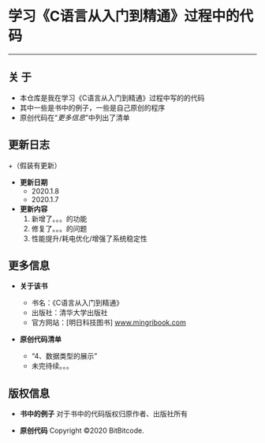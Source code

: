 # 学习《C语言从入门到精通》过程中的代码
---

## 关  于

  + 本仓库是我在学习《C语言从入门到精通》过程中写的的代码
  + 其中一些是书中的例子，一些是自己原创的程序
  + 原创代码在“*更多信息*”中列出了清单


## 更新日志
  +（假装有更新）
  + **更新日期**
    + 2020.1.8
    + 2020.1.7
  + **更新内容**
    1. 新增了。。。的功能
    2. 修复了。。。的问题
    3. 性能提升/耗电优化/增强了系统稳定性


## 更多信息
  + **关于该书**
    + 书名：《C语言从入门到精通》
    + 出版社：清华大学出版社
    + 官方网站：[明日科技图书] www.mingribook.com

  + **原创代码清单**
    + “4、数据类型的展示”
    + 未完待续。。。

## 版权信息
  + **书中的例子**
  对于书中的代码版权归原作者、出版社所有
  
  + **原创代码**
  Copyright ©2020 BitBitcode.
